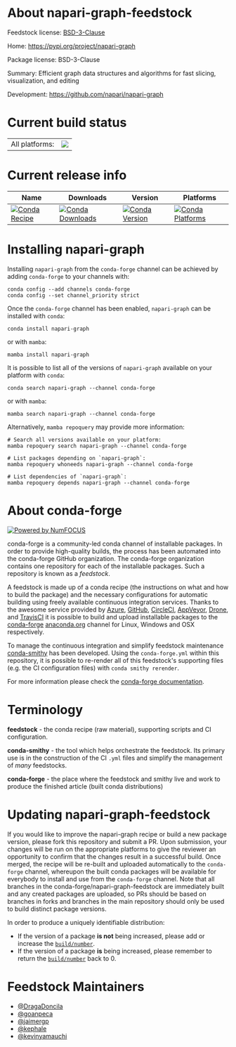 About napari-graph-feedstock
============================

Feedstock license: [BSD-3-Clause](https://github.com/conda-forge/napari-graph-feedstock/blob/main/LICENSE.txt)

Home: https://pypi.org/project/napari-graph

Package license: BSD-3-Clause

Summary: Efficient graph data structures and algorithms for fast slicing, visualization, and editing

Development: https://github.com/napari/napari-graph

Current build status
====================


<table><tr><td>All platforms:</td>
    <td>
      <a href="https://dev.azure.com/conda-forge/feedstock-builds/_build/latest?definitionId=19973&branchName=main">
        <img src="https://dev.azure.com/conda-forge/feedstock-builds/_apis/build/status/napari-graph-feedstock?branchName=main">
      </a>
    </td>
  </tr>
</table>

Current release info
====================

| Name | Downloads | Version | Platforms |
| --- | --- | --- | --- |
| [![Conda Recipe](https://img.shields.io/badge/recipe-napari--graph-green.svg)](https://anaconda.org/conda-forge/napari-graph) | [![Conda Downloads](https://img.shields.io/conda/dn/conda-forge/napari-graph.svg)](https://anaconda.org/conda-forge/napari-graph) | [![Conda Version](https://img.shields.io/conda/vn/conda-forge/napari-graph.svg)](https://anaconda.org/conda-forge/napari-graph) | [![Conda Platforms](https://img.shields.io/conda/pn/conda-forge/napari-graph.svg)](https://anaconda.org/conda-forge/napari-graph) |

Installing napari-graph
=======================

Installing `napari-graph` from the `conda-forge` channel can be achieved by adding `conda-forge` to your channels with:

```
conda config --add channels conda-forge
conda config --set channel_priority strict
```

Once the `conda-forge` channel has been enabled, `napari-graph` can be installed with `conda`:

```
conda install napari-graph
```

or with `mamba`:

```
mamba install napari-graph
```

It is possible to list all of the versions of `napari-graph` available on your platform with `conda`:

```
conda search napari-graph --channel conda-forge
```

or with `mamba`:

```
mamba search napari-graph --channel conda-forge
```

Alternatively, `mamba repoquery` may provide more information:

```
# Search all versions available on your platform:
mamba repoquery search napari-graph --channel conda-forge

# List packages depending on `napari-graph`:
mamba repoquery whoneeds napari-graph --channel conda-forge

# List dependencies of `napari-graph`:
mamba repoquery depends napari-graph --channel conda-forge
```


About conda-forge
=================

[![Powered by
NumFOCUS](https://img.shields.io/badge/powered%20by-NumFOCUS-orange.svg?style=flat&colorA=E1523D&colorB=007D8A)](https://numfocus.org)

conda-forge is a community-led conda channel of installable packages.
In order to provide high-quality builds, the process has been automated into the
conda-forge GitHub organization. The conda-forge organization contains one repository
for each of the installable packages. Such a repository is known as a *feedstock*.

A feedstock is made up of a conda recipe (the instructions on what and how to build
the package) and the necessary configurations for automatic building using freely
available continuous integration services. Thanks to the awesome service provided by
[Azure](https://azure.microsoft.com/en-us/services/devops/), [GitHub](https://github.com/),
[CircleCI](https://circleci.com/), [AppVeyor](https://www.appveyor.com/),
[Drone](https://cloud.drone.io/welcome), and [TravisCI](https://travis-ci.com/)
it is possible to build and upload installable packages to the
[conda-forge](https://anaconda.org/conda-forge) [anaconda.org](https://anaconda.org/)
channel for Linux, Windows and OSX respectively.

To manage the continuous integration and simplify feedstock maintenance
[conda-smithy](https://github.com/conda-forge/conda-smithy) has been developed.
Using the ``conda-forge.yml`` within this repository, it is possible to re-render all of
this feedstock's supporting files (e.g. the CI configuration files) with ``conda smithy rerender``.

For more information please check the [conda-forge documentation](https://conda-forge.org/docs/).

Terminology
===========

**feedstock** - the conda recipe (raw material), supporting scripts and CI configuration.

**conda-smithy** - the tool which helps orchestrate the feedstock.
                   Its primary use is in the construction of the CI ``.yml`` files
                   and simplify the management of *many* feedstocks.

**conda-forge** - the place where the feedstock and smithy live and work to
                  produce the finished article (built conda distributions)


Updating napari-graph-feedstock
===============================

If you would like to improve the napari-graph recipe or build a new
package version, please fork this repository and submit a PR. Upon submission,
your changes will be run on the appropriate platforms to give the reviewer an
opportunity to confirm that the changes result in a successful build. Once
merged, the recipe will be re-built and uploaded automatically to the
`conda-forge` channel, whereupon the built conda packages will be available for
everybody to install and use from the `conda-forge` channel.
Note that all branches in the conda-forge/napari-graph-feedstock are
immediately built and any created packages are uploaded, so PRs should be based
on branches in forks and branches in the main repository should only be used to
build distinct package versions.

In order to produce a uniquely identifiable distribution:
 * If the version of a package **is not** being increased, please add or increase
   the [``build/number``](https://docs.conda.io/projects/conda-build/en/latest/resources/define-metadata.html#build-number-and-string).
 * If the version of a package **is** being increased, please remember to return
   the [``build/number``](https://docs.conda.io/projects/conda-build/en/latest/resources/define-metadata.html#build-number-and-string)
   back to 0.

Feedstock Maintainers
=====================

* [@DragaDoncila](https://github.com/DragaDoncila/)
* [@goanpeca](https://github.com/goanpeca/)
* [@jaimergp](https://github.com/jaimergp/)
* [@kephale](https://github.com/kephale/)
* [@kevinyamauchi](https://github.com/kevinyamauchi/)

